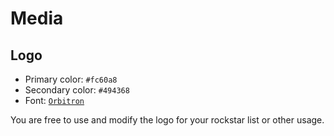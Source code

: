 # Media

## Logo

- Primary color: `#fc60a8`
- Secondary color: `#494368`
- Font: [`Orbitron`](https://fonts.google.com/specimen/Orbitron)

You are free to use and modify the logo for your rockstar list or other usage.
